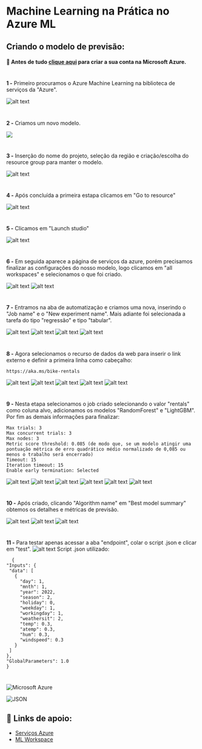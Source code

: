 # **Machine Learning na Prática no Azure ML**

## Criando o modelo de previsão:
#### 📌 Antes de tudo [clique aqui](https://azure.microsoft.com/pt-br/free/search/?ef_id=_k_CjwKCAjw_e2wBhAEEiwAyFFFo3RE7HE2-y1etoQbR5ZCAMuisChiKRd4zrBUFLYWzX6sBgB0OCxusRoChoMQAvD_BwE_k_&OCID=AIDcmmzmnb0182_SEM__k_CjwKCAjw_e2wBhAEEiwAyFFFo3RE7HE2-y1etoQbR5ZCAMuisChiKRd4zrBUFLYWzX6sBgB0OCxusRoChoMQAvD_BwE_k_&gad_source=1&gclid=CjwKCAjw_e2wBhAEEiwAyFFFo3RE7HE2-y1etoQbR5ZCAMuisChiKRd4zrBUFLYWzX6sBgB0OCxusRoChoMQAvD_BwE) para criar a sua conta na Microsoft Azure. 


#

**1 -**  Primeiro procuramos o Azure Machine Learning na biblioteca de serviços da "Azure".

![alt text](Capturar001.PNG)
#
**2 -** Criamos um novo modelo.

![
](Capturar002.PNG)
#
**3 -** Inserção do nome do projeto, seleção da região e criação/escolha do resource group para manter o modelo.

![alt text](Capturar003.PNG)
#
**4 -** Após concluída a primeira estapa clicamos em "Go to resource"

![alt text](Capturar004.PNG)
#
**5 -** Clicamos em "Launch studio" 

![alt text](Capturar005.PNG)
#
**6 -**  Em seguida aparece a página de serviços da azure, porém precisamos finalizar as configurações do nosso modelo, logo clicamos em "all workspaces" e selecionamos o que foi criado.

![alt text](Capturar006.PNG)
![alt text](Capturar007.PNG)
#
**7 -** Entramos na aba de automatização e criamos uma nova, inserindo o "Job name" e o "New experiment name". Mais adiante foi selecionada a tarefa do tipo "regressão" e tipo "tabular".

![alt text](Capturar008.PNG)
![alt text](Capturar009.PNG)
![alt text](Capturar0010.PNG) 
![alt text](Capturar0011.PNG)
#
**8 -** Agora selecionamos o recurso de dados da web para inserir o link externo e definir a primeira linha como cabeçalho:

    https://aka.ms/bike-rentals

 
![alt text](Capturar0012.PNG) 
![alt text](Capturar0013.PNG) 
![alt text](Capturar0014.PNG) 
![alt text](Capturar0015.PNG)
![alt text](Capturar0016.PNG)
#

**9 -** Nesta etapa selecionamos o job criado selecionando o valor "rentals" como coluna alvo, adicionamos os modelos "RandomForest" e "LightGBM". Por fim as demais informações para finalizar:

    Max trials: 3
    Max concurrent trials: 3
    Max nodes: 3
    Metric score threshold: 0.085 (de modo que, se um modelo atingir uma pontuação métrica de erro quadrático médio normalizado de 0,085 ou menos o trabalho será encerrado)
    Timeout: 15
    Iteration timeout: 15
    Enable early termination: Selected  

![alt text](Capturar0017.PNG)
![alt text](Capturar0018.PNG) 
![alt text](Capturar0019.PNG) 
![alt text](Capturar0020.PNG) 
![alt text](Capturar0021.PNG)
![alt text](Capturar0022.PNG) 
#

**10 -** Após criado, clicando "Algorithm name" em "Best model summary" obtemos os detalhes e métricas de previsão.

![alt text](Capturar0023.PNG) 
![alt text](Capturar0024.PNG)
![alt text](Capturar0025.PNG)
#

**11 -** Para testar apenas acessar a aba "endpoint", colar o script .json e clicar em "test".
![alt text](Capturar0031-2.PNG)
Script .json utilizado:

      {
    "Inputs": { 
     "data": [
       {
         "day": 1,
         "mnth": 1,   
         "year": 2022,
         "season": 2,
         "holiday": 0,
         "weekday": 1,
         "workingday": 1,
         "weathersit": 2, 
         "temp": 0.3, 
         "atemp": 0.3,
         "hum": 0.3,
         "windspeed": 0.3 
       }
     ]    
    },   
    "GlobalParameters": 1.0
    }



#

![Microsoft Azure](https://img.shields.io/badge/MicrosoftAzure-000?style=for-the-badge&logo=MicrosoftAzure&logoColor=30A3DC)

![JSON](https://img.shields.io/badge/JSON-000?style=for-the-badge&logo=JSON&logoColor=30A3DC)
## 🔎 Links de apoio:
- [Serviços Azure](https://microsoftlearning.github.io/mslearn-ai-fundamentals/Instructions/Labs/02-content-safety.html) 
- [ML Workspace](https://microsoftlearning.github.io/mslearn-ai-fundamentals/Instructions/Labs/01-machine-learning.html)







